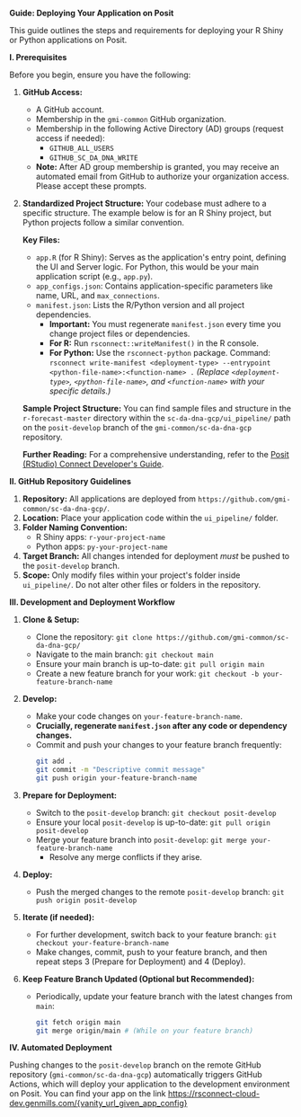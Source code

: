 **Guide: Deploying Your Application on Posit**

This guide outlines the steps and requirements for deploying your R Shiny or Python applications on Posit.

**I. Prerequisites**

Before you begin, ensure you have the following:

1.  **GitHub Access:**
    *   A GitHub account.
    *   Membership in the `gmi-common` GitHub organization.
    *   Membership in the following Active Directory (AD) groups (request access if needed):
        *   `GITHUB_ALL_USERS`
        *   `GITHUB_SC_DA_DNA_WRITE`
    *   **Note:** After AD group membership is granted, you may receive an automated email from GitHub to authorize your organization access. Please accept these prompts.

2.  **Standardized Project Structure:**
    Your codebase must adhere to a specific structure. The example below is for an R Shiny project, but Python projects follow a similar convention.

    **Key Files:**
    *   `app.R` (for R Shiny): Serves as the application's entry point, defining the UI and Server logic. For Python, this would be your main application script (e.g., `app.py`).
    *   `app_configs.json`: Contains application-specific parameters like name, URL, and `max_connections`.
    *   `manifest.json`: Lists the R/Python version and all project dependencies.
        *   **Important:** You must regenerate `manifest.json` every time you change project files or dependencies.
        *   **For R:** Run `rsconnect::writeManifest()` in the R console.
        *   **For Python:** Use the `rsconnect-python` package. Command:
            `rsconnect write-manifest <deployment-type> --entrypoint <python-file-name>:<function-name> .`
            *(Replace `<deployment-type>`, `<python-file-name>`, and `<function-name>` with your specific details.)*

    **Sample Project Structure:**
    You can find sample files and structure in the `r-forecast-master` directory within the `sc-da-dna-gcp/ui_pipeline/` path on the `posit-develop` branch of the `gmi-common/sc-da-dna-gcp` repository.

    **Further Reading:**
    For a comprehensive understanding, refer to the [Posit (RStudio) Connect Developer's Guide](https://gmi-pe.atlassian.net/wiki/spaces/CE/pages/267878528/Posit+RStudio+Connect+Developer+s+Guide).
    
**II. GitHub Repository Guidelines**

1.  **Repository:** All applications are deployed from `https://github.com/gmi-common/sc-da-dna-gcp/`.
2.  **Location:** Place your application code within the `ui_pipeline/` folder.
3.  **Folder Naming Convention:**
    *   R Shiny apps: `r-your-project-name`
    *   Python apps: `py-your-project-name`
4.  **Target Branch:** All changes intended for deployment *must* be pushed to the `posit-develop` branch.
5.  **Scope:** Only modify files within your project's folder inside `ui_pipeline/`. Do not alter other files or folders in the repository.

**III. Development and Deployment Workflow**

1.  **Clone & Setup:**
    *   Clone the repository: `git clone https://github.com/gmi-common/sc-da-dna-gcp/`
    *   Navigate to the main branch: `git checkout main`
    *   Ensure your main branch is up-to-date: `git pull origin main`
    *   Create a new feature branch for your work: `git checkout -b your-feature-branch-name`

2.  **Develop:**
    *   Make your code changes on `your-feature-branch-name`.
    *   **Crucially, regenerate `manifest.json` after any code or dependency changes.**
    *   Commit and push your changes to your feature branch frequently:
        ```bash
        git add .
        git commit -m "Descriptive commit message"
        git push origin your-feature-branch-name
        ```

3.  **Prepare for Deployment:**
    *   Switch to the `posit-develop` branch: `git checkout posit-develop`
    *   Ensure your local `posit-develop` is up-to-date: `git pull origin posit-develop`
    *   Merge your feature branch into `posit-develop`: `git merge your-feature-branch-name`
        *   Resolve any merge conflicts if they arise.

4.  **Deploy:**
    *   Push the merged changes to the remote `posit-develop` branch: `git push origin posit-develop`

5.  **Iterate (if needed):**
    *   For further development, switch back to your feature branch: `git checkout your-feature-branch-name`
    *   Make changes, commit, push to your feature branch, and then repeat steps 3 (Prepare for Deployment) and 4 (Deploy).

6.  **Keep Feature Branch Updated (Optional but Recommended):**
    *   Periodically, update your feature branch with the latest changes from `main`:
        ```bash
        git fetch origin main
        git merge origin/main # (While on your feature branch)
        ```

**IV. Automated Deployment**

Pushing changes to the `posit-develop` branch on the remote GitHub repository (`gmi-common/sc-da-dna-gcp`) automatically triggers GitHub Actions, which will deploy your application to the development environment on Posit. You can find your app on the link https://rsconnect-cloud-dev.genmills.com/{vanity_url_given_app_config}
